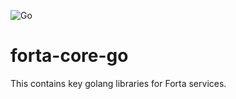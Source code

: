 ![Go](https://github.com/forta-network/forta-core-go/actions/workflows/merge.yml/badge.svg)
# forta-core-go

This contains key golang libraries for Forta services.


